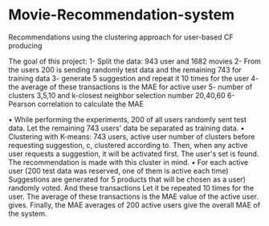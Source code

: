 # Movie-Recommendation-system
Recommendations using the clustering approach for user-based CF producing

The goal of this project:
1-	Split the data: 943 user and 1682 movies
2-	From the users 200 is sending randomly test data and the remaining 743 for training data
3-	generate 5 suggestion and repeat it 10 times for the user
4-	the average of these transactions is the MAE for active user
5-	number of clusters 3,5,10 and k-closest neighbor selection number 20,40,60
6-	Pearson correlation to calculate the MAE



• While performing the experiments, 200 of all users randomly sent test data. Let the remaining 743
users' data be separated as training data.
• Clustering with K-means: 743 users, active user number of clusters before requesting suggestion, c,
clustered according to. Then, when any active user requests a suggestion, it will be activated first. The
user's set is found. The recommendation is made with this cluster in mind.
• For each active user (200 test data was reserved, one of them is active each time) Suggestions are
generated for 5 products that will be chosen as a user) randomly voted. And these transactions Let it be
repeated 10 times for the user. The average of these transactions is the MAE value of the active user.
gives. Finally, the MAE averages of 200 active users give the overall MAE of the system. 
